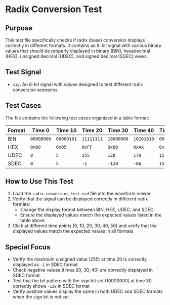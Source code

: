 # Radix Conversion Test

## Purpose
This test file specifically checks if radix (base) conversion displays correctly in different formats. It contains an 8-bit signal with various binary values that should be properly displayed in binary (BIN), hexadecimal (HEX), unsigned decimal (UDEC), and signed decimal (SDEC) views.

## Test Signal
- `sig`: An 8-bit signal with values designed to test different radix conversion scenarios

## Test Cases
The file contains the following test cases organized in a table format:

| Format | Time 0 | Time 10 | Time 20 | Time 30 | Time 40 | Time 50 |
|--------|--------|---------|---------|---------|---------|---------|
| BIN    | `00000000` | `00000101` | `11111111` | `10000000` | `10101010` | `00001111` |
| HEX    | `0x00` | `0x05` | `0xFF` | `0x80` | `0xAA` | `0x0F` |
| UDEC   | `0` | `5` | `255` | `128` | `170` | `15` |
| SDEC   | `0` | `5` | `-1` | `-128` | `-86` | `15` |

## How to Use This Test
1. Load the `radix_conversion_test.vcd` file into the waveform viewer
2. Verify that the signal can be displayed correctly in different radix formats:
   - Change the display format between BIN, HEX, UDEC, and SDEC
   - Ensure the displayed values match the expected values listed in the table above
3. Click at different time points (0, 10, 20, 30, 40, 50) and verify that the displayed values match the expected values in all formats

## Special Focus
- Verify the maximum unsigned value (255) at time 20 is correctly displayed as `-1` in SDEC format
- Check negative values (times 20, 30, 40) are correctly displayed in SDEC format
- Test that the bit pattern with the sign bit set (10000000) at time 30 correctly shows `-128` in SDEC format
- Verify positive values display the same in both UDEC and SDEC formats when the sign bit is not set 